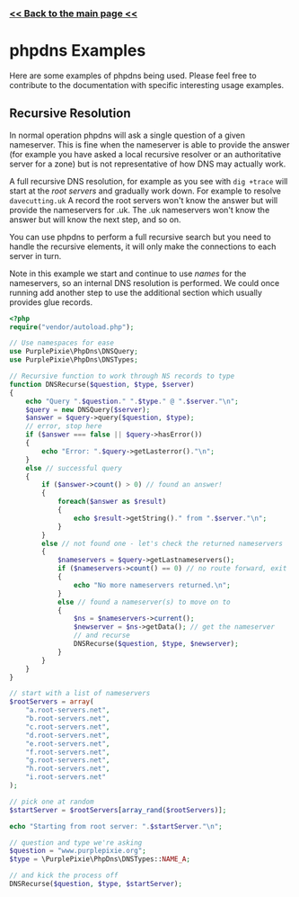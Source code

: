 ### [<< Back to the main page <<](./)

# phpdns Examples

Here are some examples of phpdns being used. Please feel free to contribute to the documentation with specific interesting usage examples.

## Recursive Resolution

In normal operation phpdns will ask a single question of a given nameserver. This is fine when the nameserver is able to provide the answer (for example you have asked a local recursive resolver or an authoritative server for a zone) but is not representative of how DNS may actually work.

A full recursive DNS resolution, for example as you see with ```dig +trace``` will start at the *root servers* and gradually work down. For example to resolve ```davecutting.uk``` A record the root servers won't know the answer but will provide the nameservers for .uk. The .uk nameservers won't know the answer but will know the next step, and so on.

You can use phpdns to perform a full recursive search but you need to handle the recursive elements, it will only make the connections to each server in turn.

Note in this example we start and continue to use *names* for the nameservers, so an internal DNS resolution is performed. We could once running add another step to use the additional section which usually provides glue records.

```php
<?php
require("vendor/autoload.php");

// Use namespaces for ease
use PurplePixie\PhpDns\DNSQuery;
use PurplePixie\PhpDns\DNSTypes;

// Recursive function to work through NS records to type
function DNSRecurse($question, $type, $server)
{
    echo "Query ".$question." ".$type." @ ".$server."\n";
    $query = new DNSQuery($server);
    $answer = $query->query($question, $type);
    // error, stop here
    if ($answer === false || $query->hasError())
    {
        echo "Error: ".$query->getLasterror()."\n";
    }
    else // successful query
    {
        if ($answer->count() > 0) // found an answer!
        {
            foreach($answer as $result)
            {
                echo $result->getString()." from ".$server."\n";
            }
        }
        else // not found one - let's check the returned nameservers
        {
            $nameservers = $query->getLastnameservers();
            if ($nameservers->count() == 0) // no route forward, exit
            {
                echo "No more nameservers returned.\n";
            }
            else // found a nameserver(s) to move on to
            {
                $ns = $nameservers->current();
                $newserver = $ns->getData(); // get the nameserver
                // and recurse
                DNSRecurse($question, $type, $newserver);
            }
        }
    }
}

// start with a list of nameservers
$rootServers = array(
    "a.root-servers.net",
    "b.root-servers.net",
    "c.root-servers.net",
    "d.root-servers.net",
    "e.root-servers.net",
    "f.root-servers.net",
    "g.root-servers.net",
    "h.root-servers.net",
    "i.root-servers.net" 
);  

// pick one at random
$startServer = $rootServers[array_rand($rootServers)];

echo "Starting from root server: ".$startServer."\n";

// question and type we're asking
$question = "www.purplepixie.org";
$type = \PurplePixie\PhpDns\DNSTypes::NAME_A;

// and kick the process off
DNSRecurse($question, $type, $startServer);
```